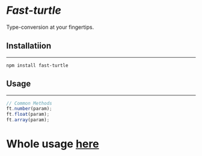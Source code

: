 # _Fast-turtle_
Type-conversion at your fingertips.


## Installatiion
***
```
npm install fast-turtle
```

## Usage
***
```js
// Common Methods
ft.number(param);
ft.float(param);
ft.array(param);
```

# Whole usage [here](index.test.js)
